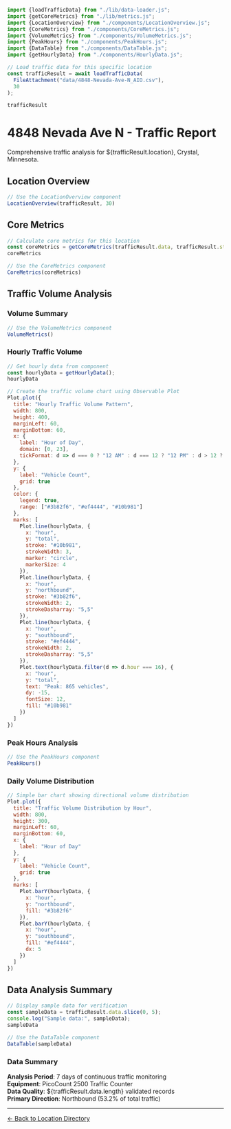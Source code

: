 ```js
import {loadTrafficData} from "./lib/data-loader.js";
import {getCoreMetrics} from "./lib/metrics.js";
import {LocationOverview} from "./components/LocationOverview.js";
import {CoreMetrics} from "./components/CoreMetrics.js";
import {VolumeMetrics} from "./components/VolumeMetrics.js";
import {PeakHours} from "./components/PeakHours.js";
import {DataTable} from "./components/DataTable.js";
import {getHourlyData} from "./components/HourlyData.js";
```

```js
// Load traffic data for this specific location
const trafficResult = await loadTrafficData(
  FileAttachment("data/4848-Nevada-Ave-N_AIO.csv"),
  30
);

trafficResult
```

# 4848 Nevada Ave N - Traffic Report

Comprehensive traffic analysis for ${trafficResult.location}, Crystal, Minnesota.

## Location Overview

```js
// Use the LocationOverview component
LocationOverview(trafficResult, 30)
```

## Core Metrics

```js
// Calculate core metrics for this location
const coreMetrics = getCoreMetrics(trafficResult.data, trafficResult.structure, 30);
coreMetrics
```

```js
// Use the CoreMetrics component
CoreMetrics(coreMetrics)
```

## Traffic Volume Analysis

### Volume Summary

```js
// Use the VolumeMetrics component
VolumeMetrics()
```

### Hourly Traffic Volume

```js
// Get hourly data from component
const hourlyData = getHourlyData();
hourlyData
```

```js
// Create the traffic volume chart using Observable Plot
Plot.plot({
  title: "Hourly Traffic Volume Pattern",
  width: 800,
  height: 400,
  marginLeft: 60,
  marginBottom: 60,
  x: {
    label: "Hour of Day",
    domain: [0, 23],
    tickFormat: d => d === 0 ? "12 AM" : d === 12 ? "12 PM" : d > 12 ? `${d-12} PM` : `${d} AM`
  },
  y: {
    label: "Vehicle Count",
    grid: true
  },
  color: {
    legend: true,
    range: ["#3b82f6", "#ef4444", "#10b981"]
  },
  marks: [
    Plot.line(hourlyData, {
      x: "hour",
      y: "total",
      stroke: "#10b981",
      strokeWidth: 3,
      marker: "circle",
      markerSize: 4
    }),
    Plot.line(hourlyData, {
      x: "hour", 
      y: "northbound",
      stroke: "#3b82f6",
      strokeWidth: 2,
      strokeDasharray: "5,5"
    }),
    Plot.line(hourlyData, {
      x: "hour",
      y: "southbound", 
      stroke: "#ef4444",
      strokeWidth: 2,
      strokeDasharray: "5,5"
    }),
    Plot.text(hourlyData.filter(d => d.hour === 16), {
      x: "hour",
      y: "total",
      text: "Peak: 865 vehicles",
      dy: -15,
      fontSize: 12,
      fill: "#10b981"
    })
  ]
})
```

### Peak Hours Analysis

```js
// Use the PeakHours component
PeakHours()
```

### Daily Volume Distribution

```js
// Simple bar chart showing directional volume distribution
Plot.plot({
  title: "Traffic Volume Distribution by Hour",
  width: 800,
  height: 300,
  marginLeft: 60,
  marginBottom: 60,
  x: {
    label: "Hour of Day"
  },
  y: {
    label: "Vehicle Count",
    grid: true
  },
  marks: [
    Plot.barY(hourlyData, {
      x: "hour",
      y: "northbound",
      fill: "#3b82f6"
    }),
    Plot.barY(hourlyData, {
      x: "hour",
      y: "southbound",
      fill: "#ef4444",
      dx: 5
    })
  ]
})
```

## Data Analysis Summary

```js
// Display sample data for verification
const sampleData = trafficResult.data.slice(0, 5);
console.log("Sample data:", sampleData);
sampleData
```

```js
// Use the DataTable component
DataTable(sampleData)
```

### Data Summary

**Analysis Period**: 7 days of continuous traffic monitoring  
**Equipment**: PicoCount 2500 Traffic Counter  
**Data Quality**: ${trafficResult.data.length} validated records  
**Primary Direction**: Northbound (53.2% of total traffic)  

---

[← Back to Location Directory](./)
